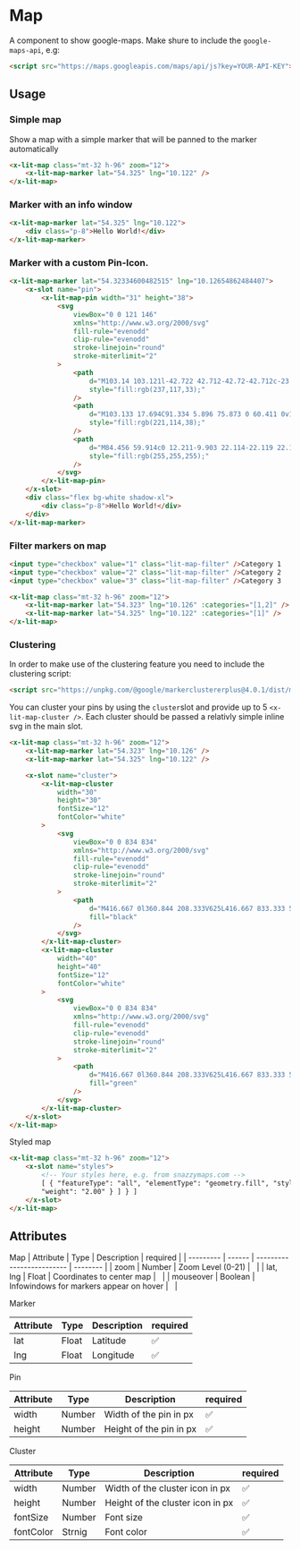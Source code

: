 # Map

A component to show google-maps. Make shure to include the `google-maps-api`, e.g:

```html
<script src="https://maps.googleapis.com/maps/api/js?key=YOUR-API-KEY"></script>
```

## Usage

### Simple map

Show a map with a simple marker that will be panned to the marker automatically

```html
<x-lit-map class="mt-32 h-96" zoom="12">
    <x-lit-map-marker lat="54.325" lng="10.122" />
</x-lit-map>
```

### Marker with an info window

```html
<x-lit-map-marker lat="54.325" lng="10.122">
    <div class="p-8">Hello World!</div>
</x-lit-map-marker>
```

### Marker with a custom Pin-Icon.

```html
<x-lit-map-marker lat="54.32334600482515" lng="10.12654862484407">
    <x-slot name="pin">
        <x-lit-map-pin width="31" height="38">
            <svg
                viewBox="0 0 121 146"
                xmlns="http://www.w3.org/2000/svg"
                fill-rule="evenodd"
                clip-rule="evenodd"
                stroke-linejoin="round"
                stroke-miterlimit="2"
            >
                <path
                    d="M103.14 103.121l-42.722 42.712-42.72-42.712c-23.597-23.59-23.597-61.836 0-85.427 23.592-23.592 61.848-23.592 85.442 0 23.592 23.591 23.592 61.837 0 85.427"
                    style="fill:rgb(237,117,33);"
                />
                <path
                    d="M103.133 17.694C91.334 5.896 75.873 0 60.411 0v145.833l42.722-42.712c23.592-23.59 23.592-61.839 0-85.427"
                    style="fill:rgb(221,114,38);"
                />
                <path
                    d="M84.456 59.914c0 12.211-9.903 22.114-22.119 22.114s-22.119-9.903-22.119-22.114c0-12.213 9.903-22.116 22.119-22.116s22.119 9.903 22.119 22.116"
                    style="fill:rgb(255,255,255);"
                />
            </svg>
        </x-lit-map-pin>
    </x-slot>
    <div class="flex bg-white shadow-xl">
        <div class="p-8">Hello World!</div>
    </div>
</x-lit-map-marker>
```

### Filter markers on map

```html
<input type="checkbox" value="1" class="lit-map-filter" />Category 1
<input type="checkbox" value="2" class="lit-map-filter" />Category 2
<input type="checkbox" value="3" class="lit-map-filter" />Category 3

<x-lit-map class="mt-32 h-96" zoom="12">
    <x-lit-map-marker lat="54.323" lng="10.126" :categories="[1,2]" />
    <x-lit-map-marker lat="54.325" lng="10.122" :categories="[1]" />
</x-lit-map>
```

### Clustering

In order to make use of the clustering feature you need to include the clustering script:

```html
<script src="https://unpkg.com/@google/markerclustererplus@4.0.1/dist/markerclustererplus.min.js"></script>
```

You can cluster your pins by using the `cluster`slot and provide up to 5 `<x-lit-map-cluster />`. Each cluster should be passed a relativly simple inline svg in the main slot.

```html
<x-lit-map class="mt-32 h-96" zoom="12">
    <x-lit-map-marker lat="54.323" lng="10.126" />
    <x-lit-map-marker lat="54.325" lng="10.122" />

    <x-slot name="cluster">
        <x-lit-map-cluster
            width="30"
            height="30"
            fontSize="12"
            fontColor="white"
        >
            <svg
                viewBox="0 0 834 834"
                xmlns="http://www.w3.org/2000/svg"
                fill-rule="evenodd"
                clip-rule="evenodd"
                stroke-linejoin="round"
                stroke-miterlimit="2"
            >
                <path
                    d="M416.667 0l360.844 208.333V625L416.667 833.333 55.823 625V208.333L416.667 0z"
                    fill="black"
                />
            </svg>
        </x-lit-map-cluster>
        <x-lit-map-cluster
            width="40"
            height="40"
            fontSize="12"
            fontColor="white"
        >
            <svg
                viewBox="0 0 834 834"
                xmlns="http://www.w3.org/2000/svg"
                fill-rule="evenodd"
                clip-rule="evenodd"
                stroke-linejoin="round"
                stroke-miterlimit="2"
            >
                <path
                    d="M416.667 0l360.844 208.333V625L416.667 833.333 55.823 625V208.333L416.667 0z"
                    fill="green"
                />
            </svg>
        </x-lit-map-cluster>
    </x-slot>
</x-lit-map>
```

Styled map

```html
<x-lit-map class="mt-32 h-96" zoom="12">
    <x-slot name="styles">
        <!-- Your styles here, e.g. from snazzymaps.com -->
        [ { "featureType": "all", "elementType": "geometry.fill", "stylers": [ {
        "weight": "2.00" } ] } ]
    </x-slot>
</x-lit-map>
```

## Attributes

Map
| Attribute | Type | Description | required |
| --------- | ------ | ------------------------- | -------- |
| zoom | Number | Zoom Level (0-21) |   |
| lat, lng | Float | Coordinates to center map |   |
| mouseover | Boolean | Infowindows for markers appear on hover |   |

Marker

| Attribute | Type  | Description | required |
| --------- | ----- | ----------- | -------- |
| lat       | Float | Latitude    | ✅       |
| lng       | Float | Longitude   | ✅       |

Pin

| Attribute | Type   | Description             | required |
| --------- | ------ | ----------------------- | -------- |
| width     | Number | Width of the pin in px  | ✅       |
| height    | Number | Height of the pin in px | ✅       |

Cluster

| Attribute | Type   | Description                      | required |
| --------- | ------ | -------------------------------- | -------- |
| width     | Number | Width of the cluster icon in px  | ✅       |
| height    | Number | Height of the cluster icon in px | ✅       |
| fontSize  | Number | Font size                        | ✅       |
| fontColor | Strnig | Font color                       | ✅       |
